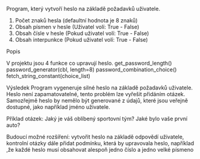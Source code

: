 Program, který vytvoří heslo na základě požadavků uživatele.

1) Počet znaků hesla (defaultní hodnota je 8 znaků)
2) Obsah písmen v hesle (Uživatel volí: True - False)
3) Obsah čísle v hesle (Pokud uživatel volí: True - False)
4) Obsah interpunkce (Pokud uživatel volí: True - False)

Popis

V projektu jsou 4 funkce co upravují heslo.
get_password_length()
password_generator(cbl, length=8)
password_combination_choice()
fetch_string_constant(choice_list)

Výsledek
Program vygeneruje silné heslo na základě požadavků uživatele. Heslo není zapamatovatelné, tento problém lze vyřešit přidáním otázek.
Samozřejmě heslo by nemělo být generované z údajů, které jsou veřejně dostupné, jako například jméno uživatele.

Příklad otázek:
Jaký je váš oblíbený sportovní tým?
Jaké bylo vaše první auto?

Budoucí možné rozšíření: vytvořit heslo na základě odpovědí uživatele, kontrolní otázky
                         dále přidat podmínku, která by upravovala heslo, například ,že každé heslo musí obsahovat alespoň jedno číslo
                         a jedno velké písmeno
 